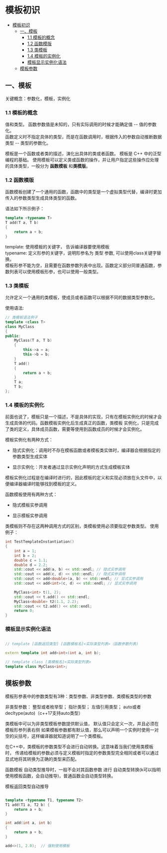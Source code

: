 <!--
 * Copyright (C) 2024 zgscsed. All rights reserved.
 * @filename: file name
 * @Author: zgscsed
 * @Date: 2024-02-07 20:33:00
 * @LastEditors: zgscsed
 * @LastEditTime: 2024-02-11 18:43:05
 * @Description: file content
-->
# 模板初识

- [模板初识](#模板初识)
  - [一、模板](#一模板)
    - [1.1 模板的概念](#11-模板的概念)
    - [1.2 函数模版](#12-函数模版)
    - [1.3 类模板](#13-类模板)
    - [1.4 模板的实例化](#14-模板的实例化)
    - [模板显示实例化语法](#模板显示实例化语法)
  - [模板参数](#模板参数)

## 一、模板
关键概念：参数化，模板，实例化
### 1.1 模板的概念

值和类型。
函数参数值是未知的，只有实际调用的时候才能确定值 -- 值的参数化。  
函数定义时不指定具体的类型，而是在函数调用时，根据传入的参数自动推断数据类型   -- 类型的参数化。

模板是一个函数或者类的描述，演化出具体的类或者函数。
模板是 C++ 中的泛型编程的基础。 使用模板可以定义类或函数的操作，并让用户指定这些操作应处理的具体类型，一般分为 **函数模板** 和**类模版**。

### 1.2 函数模版

函数模板创建了一个通用的函数，函数中的类型是一个虚拟类型代替，编译时更加传入的参数类型生成具体类型的函数。

语法如下所示例子：

```c++
template <typename T>
T add(T a, T b)
{
    return a + b;
}
```

template: 使用模板的关键字， 告诉编译器要使用模板  
typename: 定义形参的关键字，说明形参名为 类型 参数,   可以使用class关键字替换。  
模板形参不能为空，且需要在函数参数列表中出现。函数定义部分同普通函数，参数列表可以使用模板形参，也可以使用一般类型。


### 1.3 类模板

允许定义一个通用的类模板，使成员或者函数可以根据不同的数据类型参数化。

使用语法:

```c++
// 类模板语法例子
template <class T>
class MyClass
{
public:
    MyClass(T a, T b)
    {
        this->a = a;
        this->b = b;
    }
    T add()
    {
        return a + b;
    }
    T a;
    T b;
};
```

### 1.4 模板的实例化

前面也说了，模板只是一个描述，不是具体的实现，只有在模板实例化的时候才会生成具体的代码。函数模板实例化后生成真正的函数，类模板
实例化，只是完成了类的定义，具体成员函数，需要等使用到函数成员的时候才会实例化。  

模板实例化有两种方式：

- 隐式实例化：调用时不存在模板函数或者模板类实体时，编译器会根据指定的参数类型生成实体

- 显示实例化：开发者通过显示实例化声明的方式生成模板实体

模板实例化过程是在编译时进行的，因此模板的定义和实现必须放在头文件中，以便编译器编译时能够找到模板的定义。  

函数模板使用有两种方式：

- 隐式模板实参调用

- 显示模板实参调用

类模板则不存在这两种调用方式的区别，类模板使用必须要指定参数类型。
使用例子：

```c++
int TestTemplateInstantiation()
{
    int a = 1;
    int b = 2;
    double c = 1.1;
    double d = 2.2;
    std::cout << add(a, b) << std::endl; // 隐式实参调用
    std::cout << add(c, d) << std::endl; // 隐式实参调用
    std::cout << add<double>(a, b) << std::endl; // 显式实参调用
    std::cout << add<int>(c, d) << std::endl; // 显式实参调用

    MyClass<int> t(1, 2);
    std::cout << t.add() << std::endl;
    MyClass<double> t2(1.1, 2.2);
    std::cout << t2.add() << std::endl;
    return 0;
}
```

### 模板显示实例化语法

```c++

// template [函数返回类型] [函数模板名]<实际类型列表>（函数参数列表)

extern template int add<int>(int a, int b);

// template class [类模板名]<实际类型列表>
template class MyClass<int>;
```

## 模板参数

模板形参表中的参数类型有3种：类型参数、非类型参数、类模板类型的参数

非类型参数：
整型或者枚举型；
指针类型；
左值引用类型；
auto或者decltype(auto)（c++17支持auto类型）

类模板中可以为非类型模板参数提供默认值， 默认值只会定义一次，并且必须在模板形参列表右侧
如果模板参数都有默认值，那么可以声明一个实例时使用一对空的尖括号，这样编译器就知道说明了一个类模板。

在C++中，类模板的参数类型不会进行自动转换。这意味着当我们使用类模板时，
传递给模板的参数必须与定义模板时指定的参数类型完全相同或者可以通过显式地将其转换为正确的类型来匹配。

函数模板 自动类型推导时，一般不会对其函数参数 进行 自动类型转换(k可以指明使用模板函数，会自动推导)，普通函数会自动类型转换。

模板返回类型自动推导

```c++

template <typename T1, typename T2>
T1 add(T1 a, T2 b) {
    return a + b;
}

int add(int a, int b)
{
    return a + b;
}

add<>(1, 2.0);  // 强制使用模板
```